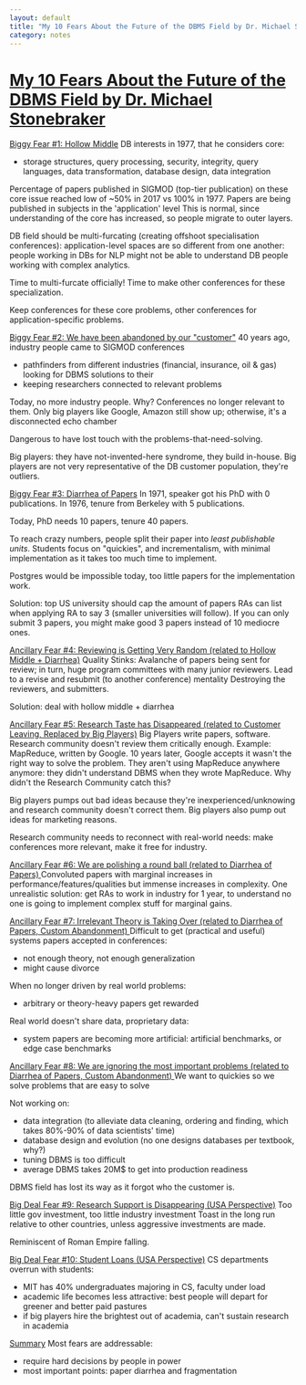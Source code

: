 ```yaml
---
layout: default
title: "My 10 Fears About the Future of the DBMS Field by Dr. Michael Stonebraker [Talk]"
category: notes
---
```


# [My 10 Fears About the Future of the DBMS Field by Dr. Michael Stonebraker](https://www.youtube.com/watch?v=DJFKl_5JTnA)

<u>Biggy Fear #1: Hollow Middle</u>
DB interests in 1977, that he considers core:
- storage structures, query processing, security, integrity, query languages, data transformation, database design, data integration

Percentage of papers published in SIGMOD (top-tier publication) on these core issue reached low of ~50% in 2017 vs 100% in 1977.
Papers are being published in subjects in the 'application' level
This is normal, since understanding of the core has increased, so people migrate to outer layers.

DB field should be multi-furcating (creating offshoot specialisation  conferences): application-level spaces are so different from one another: people working in DBs for NLP might not be able to understand DB people working with complex analytics.

Time to multi-furcate officially! Time to make other conferences for these specialization.

Keep conferences for these core problems, other conferences for application-specific problems.


<u>Biggy Fear #2: We have been abandoned  by our "customer"</u>
40 years ago, industry people came to SIGMOD conferences
- pathfinders from different industries (financial, insurance, oil & gas) looking for DBMS solutions to their
- keeping researchers connected to relevant problems

Today, no more industry people. Why? Conferences no longer relevant to them.
Only big players like Google, Amazon still show up; otherwise, it's a disconnected  echo chamber 

Dangerous to have lost touch with the problems-that-need-solving.

Big players: they have not-invented-here syndrome, they build in-house.
Big players are not very representative of the DB customer population, they're outliers.

<u>Biggy Fear #3: Diarrhea of Papers</u>
In 1971, speaker got his PhD with 0 publications. In 1976, tenure from Berkeley with 5 publications.

Today, PhD needs 10 papers, tenure 40 papers.

To reach crazy numbers, people split their paper into *least publishable units*.
Students focus on "quickies", and incrementalism, with minimal implementation as it takes too much time to implement.

Postgres would be impossible today, too little papers for the implementation work.

Solution: top US university should cap the amount of papers RAs can list when applying RA to say 3 (smaller universities will follow).
If you can only submit 3 papers, you might make good 3 papers instead of 10 mediocre ones.

<u>Ancillary Fear #4: Reviewing is Getting Very Random (related to Hollow Middle + Diarrhea)</u>
Quality Stinks: Avalanche of papers being sent for review; in turn, huge program committees with many junior reviewers.
Lead to a revise and resubmit (to another conference) mentality
Destroying the reviewers, and submitters.

Solution: deal with hollow  middle + diarrhea

<u>Ancillary Fear #5: Research Taste has Disappeared  (related to Customer  Leaving, Replaced by Big Players)</u>
Big Players write papers, software. Research community doesn't review them critically enough.
Example: MapReduce, written by Google. 10 years later, Google accepts it wasn't the right way to solve the problem. They aren't using MapReduce anywhere anymore: they didn't understand DBMS when they wrote MapReduce. Why didn't the Research Community catch this? 

Big players pumps out bad ideas because they're inexperienced/unknowing and research community doesn't correct them.
Big players also pump out ideas for marketing reasons.

Research community needs to reconnect with real-world needs: make conferences more relevant, make it free for industry.


<u>Ancillary Fear #6: We are polishing a round ball (related to Diarrhea of Papers) </u>
Convoluted papers with marginal increases in performance/features/qualities but immense increases in complexity.
One unrealistic solution: get RAs to work in industry for 1 year, to understand no one is going to implement complex stuff for marginal gains.

<u>Ancillary Fear #7: Irrelevant Theory is Taking Over (related to Diarrhea of Papers, Custom Abandonment) </u>
Difficult to get (practical and useful) systems papers accepted in conferences:
- not enough theory, not enough generalization
- might cause divorce

When no longer driven by real world problems:
- arbitrary or theory-heavy papers get rewarded

Real world doesn't share data, proprietary data:
- system papers are becoming more artificial: artificial benchmarks, or edge case benchmarks

<u>Ancillary Fear #8: We are ignoring the most important problems (related to  Diarrhea of Papers, Custom Abandonment) </u>
We want to quickies so we solve problems that are easy to solve

Not working on:
- data integration (to alleviate data cleaning, ordering and finding, which takes 80%-90% of data scientists' time)
- database design and evolution (no one designs databases per textbook, why?)
- tuning DBMS is too difficult 
- average DBMS takes 20M$ to get into production readiness

DBMS field has lost its way as it forgot who the customer is.

<u>Big Deal Fear #9: Research Support is Disappearing (USA Perspective)</u>
Too little gov investment, too little industry investment
Toast in the long run relative to other countries, unless aggressive investments are made.

Reminiscent of Roman Empire falling.

<u>Big Deal Fear #10: Student Loans (USA Perspective)</u>
CS departments overrun with students:
- MIT has 40% undergraduates majoring in CS, faculty under load
- academic life becomes less attractive: best people will depart for greener and better paid pastures
- if big players hire the brightest out of academia, can't sustain research in academia


<u>Summary</u>
Most fears are addressable:
- require hard decisions by people in power
- most important points: paper diarrhea and fragmentation



























